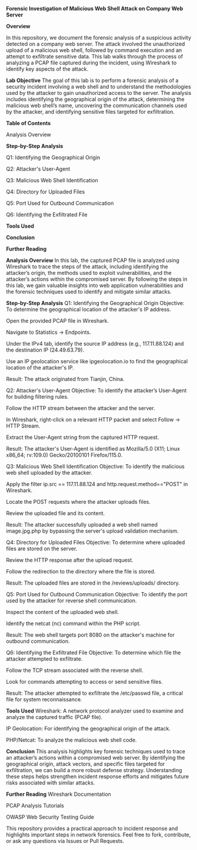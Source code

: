 **Forensic Investigation of Malicious Web Shell Attack on Company Web Server**


**Overview**

In this repository, we document the forensic analysis of a suspicious activity detected on a company web server. The attack involved the unauthorized upload of a malicious web shell, followed by command execution and an attempt to exfiltrate sensitive data. This lab walks through the process of analyzing a PCAP file captured during the incident, using Wireshark to identify key aspects of the attack.

**Lab Objective**
The goal of this lab is to perform a forensic analysis of a security incident involving a web shell and to understand the methodologies used by the attacker to gain unauthorized access to the server. The analysis includes identifying the geographical origin of the attack, determining the malicious web shell’s name, uncovering the communication channels used by the attacker, and identifying sensitive files targeted for exfiltration.

**Table of Contents**

Analysis Overview

**Step-by-Step Analysis**

Q1: Identifying the Geographical Origin

Q2: Attacker's User-Agent

Q3: Malicious Web Shell Identification

Q4: Directory for Uploaded Files

Q5: Port Used for Outbound Communication

Q6: Identifying the Exfiltrated File

**Tools Used**

**Conclusion**

**Further Reading**

**Analysis Overview**
In this lab, the captured PCAP file is analyzed using Wireshark to trace the steps of the attack, including identifying the attacker’s origin, the methods used to exploit vulnerabilities, and the attacker’s actions within the compromised server. By following the steps in this lab, we gain valuable insights into web application vulnerabilities and the forensic techniques used to identify and mitigate similar attacks.

**Step-by-Step Analysis**
Q1: Identifying the Geographical Origin
Objective: To determine the geographical location of the attacker's IP address.

Open the provided PCAP file in Wireshark.

Navigate to Statistics -> Endpoints.

Under the IPv4 tab, identify the source IP address (e.g., 117.11.88.124) and the destination IP (24.49.63.79).

Use an IP geolocation service like ipgeolocation.io to find the geographical location of the attacker's IP.

Result: The attack originated from Tianjin, China.

Q2: Attacker's User-Agent
Objective: To identify the attacker’s User-Agent for building filtering rules.

Follow the HTTP stream between the attacker and the server.

In Wireshark, right-click on a relevant HTTP packet and select Follow -> HTTP Stream.

Extract the User-Agent string from the captured HTTP request.

Result: The attacker's User-Agent is identified as Mozilla/5.0 (X11; Linux x86_64; rv:109.0) Gecko/20100101 Firefox/115.0.

Q3: Malicious Web Shell Identification
Objective: To identify the malicious web shell uploaded by the attacker.

Apply the filter ip.src == 117.11.88.124 and http.request.method=="POST" in Wireshark.

Locate the POST requests where the attacker uploads files.

Review the uploaded file and its content.

Result: The attacker successfully uploaded a web shell named image.jpg.php by bypassing the server's upload validation mechanism.

Q4: Directory for Uploaded Files
Objective: To determine where uploaded files are stored on the server.

Review the HTTP response after the upload request.

Follow the redirection to the directory where the file is stored.

Result: The uploaded files are stored in the /reviews/uploads/ directory.

Q5: Port Used for Outbound Communication
Objective: To identify the port used by the attacker for reverse shell communication.

Inspect the content of the uploaded web shell.

Identify the netcat (nc) command within the PHP script.

Result: The web shell targets port 8080 on the attacker's machine for outbound communication.

Q6: Identifying the Exfiltrated File
Objective: To determine which file the attacker attempted to exfiltrate.

Follow the TCP stream associated with the reverse shell.

Look for commands attempting to access or send sensitive files.

Result: The attacker attempted to exfiltrate the /etc/passwd file, a critical file for system reconnaissance.

**Tools Used**
Wireshark: A network protocol analyzer used to examine and analyze the captured traffic (PCAP file).

IP Geolocation: For identifying the geographical origin of the attack.

PHP/Netcat: To analyze the malicious web shell code.

**Conclusion**
This analysis highlights key forensic techniques used to trace an attacker’s actions within a compromised web server. By identifying the geographical origin, attack vectors, and specific files targeted for exfiltration, we can build a more robust defense strategy. Understanding these steps helps strengthen incident response efforts and mitigates future risks associated with similar attacks.

**Further Reading**
Wireshark Documentation

PCAP Analysis Tutorials

OWASP Web Security Testing Guide

This repository provides a practical approach to incident response and highlights important steps in network forensics. Feel free to fork, contribute, or ask any questions via Issues or Pull Requests.
